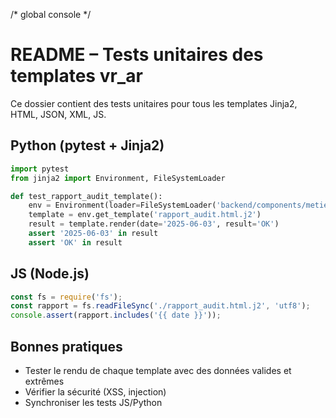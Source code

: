 /* global console */
# README – Tests unitaires des templates vr_ar

Ce dossier contient des tests unitaires pour tous les templates Jinja2, HTML, JSON, XML, JS.

## Python (pytest + Jinja2)
```python
import pytest
from jinja2 import Environment, FileSystemLoader

def test_rapport_audit_template():
    env = Environment(loader=FileSystemLoader('backend/components/metiers/vr_ar/templates'))
    template = env.get_template('rapport_audit.html.j2')
    result = template.render(date='2025-06-03', result='OK')
    assert '2025-06-03' in result
    assert 'OK' in result
```

## JS (Node.js)
```js
const fs = require('fs');
const rapport = fs.readFileSync('./rapport_audit.html.j2', 'utf8');
console.assert(rapport.includes('{{ date }}'));
```

## Bonnes pratiques
- Tester le rendu de chaque template avec des données valides et extrêmes
- Vérifier la sécurité (XSS, injection)
- Synchroniser les tests JS/Python
